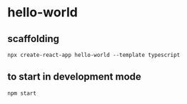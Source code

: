 # hello-world

## scaffolding

```shell
npx create-react-app hello-world --template typescript
```

## to start in development mode

```shell
npm start
```
